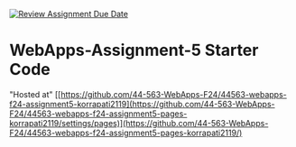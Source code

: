 [![Review Assignment Due Date](https://classroom.github.com/assets/deadline-readme-button-22041afd0340ce965d47ae6ef1cefeee28c7c493a6346c4f15d667ab976d596c.svg)](https://classroom.github.com/a/Fgj5xuSQ)
# WebApps-Assignment-5 Starter Code
"Hosted at" [[https://github.com/44-563-WebApps-F24/44563-webapps-f24-assignment5-korrapati2119](https://github.com/44-563-WebApps-F24/44563-webapps-f24-assignment5-pages-korrapati2119/settings/pages)](https://github.com/44-563-WebApps-F24/44563-webapps-f24-assignment5-pages-korrapati2119/)

